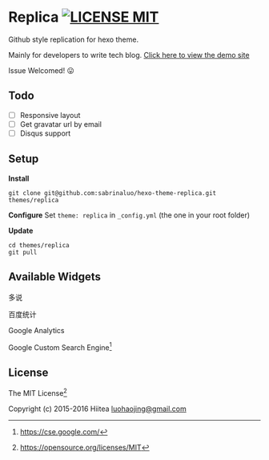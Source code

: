 # Replica [![LICENSE MIT](https://img.shields.io/badge/LICENSE-MIT-blue.svg)](https://opensource.org/licenses/MIT)
Github style replication for hexo theme. 

Mainly for developers to write tech blog.  [Click here to view the demo site](http://sabrinaluo.com/tech)

Issue Welcomed! :stuck_out_tongue:

## Todo
- [ ] Responsive layout
- [ ] Get gravatar url by email
- [ ] Disqus support

## Setup
**Install**
```
git clone git@github.com:sabrinaluo/hexo-theme-replica.git themes/replica
```
**Configure**
Set `theme: replica` in `_config.yml` (the one in your root folder)

**Update**
```
cd themes/replica
git pull
```

## Available Widgets
多说

百度统计

Google Analytics

Google Custom Search Engine[^1]

## License
The MIT License[^2]

Copyright (c) 2015-2016 Hiitea <luohaojing@gmail.com>

[^1]: https://cse.google.com/
[^2]: https://opensource.org/licenses/MIT
